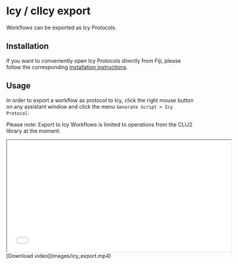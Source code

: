 # Icy / clIcy export
Workflows can be exported as Icy Protocols.

## Installation
If you want to conveniently open Icy Protocols directly from Fiji, 
please follow the corresponding [installation instructions](https://clij.github.io/assistant/installation#icy).

## Usage
In order to export a workflow as protocol to Icy, click the right mouse button on any
assistant window and click the menu `Generate Script > Icy Protocol`.

Please note: Export to Icy Workflows is limited to operations from the CLIJ2 library at the moment.

<iframe src="images/icy_export.mp4" width="600" height="300"></iframe>
[Download video](images/icy_export.mp4) 
